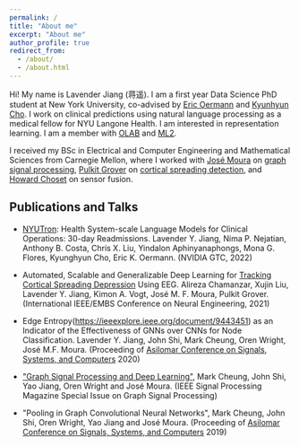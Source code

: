 ```yaml
---
permalink: /
title: "About me"
excerpt: "About me"
author_profile: true
redirect_from: 
  - /about/
  - /about.html
---
```


Hi! My name is Lavender Jiang (蒋遥). I am a first year Data Science PhD student at New York University, co-advised by [Eric Oermann](https://www.nyuolab.org/main/#team) and [Kyunhyun Cho](https://kyunghyuncho.me/). I work on clinical predictions using natural language processing as a medical fellow for NYU Langone Health. I am interested in representation learning. I am a member with [OLAB](https://www.nyuolab.org/main/#home) and [ML2](https://wp.nyu.edu/ml2/).

I received my BSc in Electrical and Computer Engineering and Mathematical Sciences from Carnegie Mellon, where I worked with [José Moura](https://users.ece.cmu.edu/~moura/) on [graph signal processing](https://arxiv.org/pdf/1712.00468.pdf), [Pulkit Grover](https://users.ece.cmu.edu/~pgrover/) on [cortical spreading detection](https://ieeexplore.ieee.org/document/9441333), and [Howard Choset](https://www.ri.cmu.edu/ri-faculty/howie-choset/) on sensor fusion. 

<!-- 
Selected Courseworks
------
- [Digital Signal Processing](http://course.ece.cmu.edu/~ece491/)
- [Image and Video Processing](https://courses.ece.cmu.edu/18793)
- [Graph Signal Processing](https://courses.ece.cmu.edu/18898D)
- [Real Analysis I](http://coursecatalog.web.cmu.edu/schools-colleges/melloncollegeofscience/departmentofmathematicalsciences/courses/) 
- [Algebraic Structure](https://www.math.cmu.edu/~abernsht/teaching/Fall2019/21-373/) 
- [Combinatorics](http://coursecatalog.web.cmu.edu/schools-colleges/melloncollegeofscience/departmentofmathematicalsciences/courses/) 
- [Computer Graphics](http://15462.courses.cs.cmu.edu/spring2020/home)
- [Principles of Software Construction](https://www.cs.cmu.edu/~charlie/courses/17-214/2018-fall/) -->

Publications and Talks
------
- [NYUTron]((https://www.nvidia.com/gtc/session-catalog/?search=nyutron&search=nyutron%2C+nyutron&tab.scheduledorondemand=1583520458947001NJiE#/session/1638546188662001BYW5)): Health System-scale Language Models for Clinical Operations: 30-day Readmissions. Lavender Y. Jiang, Nima P. Nejatian, Anthony B. Costa, Chris X. Liu, Yindalon Aphinyanaphongs, Mona G. Flores, Kyunghyun Cho, Eric K. Oermann. (NVIDIA GTC, 2022)

- Automated, Scalable and Generalizable Deep Learning for [Tracking Cortical Spreading Depression](https://ieeexplore.ieee.org/document/9441333) Using EEG. Alireza Chamanzar, Xujin Liu, Lavender Y. Jiang, Kimon A. Vogt, José M. F. Moura, Pulkit Grover. (International IEEE/EMBS Conference on Neural Engineering, 2021)

- Edge Entropy(https://ieeexplore.ieee.org/document/9443451) as an Indicator of the Effectiveness of GNNs over CNNs for Node Classification. Lavender Y. Jiang, John Shi, Mark Cheung, Oren Wright, José M.F. Moura. (Proceeding of [Asilomar Conference on Signals, Systems, and Computers](https://www.asilomarsscconf.org/) 2020)

- ["Graph Signal Processing and Deep Learning"](https://arxiv.org/abs/2008.01247), Mark Cheung, John Shi, Yao Jiang, Oren Wright and José Moura. (IEEE Signal Processing Magazine Special Issue on Graph Signal Processing)

- "Pooling in Graph Convolutional Neural Networks", Mark Cheung, John Shi, Oren Wright, Yao Jiang and José  Moura. (Proceeding of [Asilomar Conference on Signals, Systems, and Computers](https://www.asilomarsscconf.org/) 2019)






